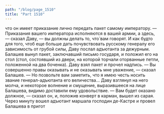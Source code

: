 ```yaml
---
path: "/blog/page_1510"
title: "Part 1510"
---
```


 что он имеет приказание лично передать пакет самому императору.
— Приказания вашего императора исполняются в вашей армии, а здесь, — сказал Даву, — вы должны делать то, что̀ вам говорят.
И как будто для того, чтоб еще больше дать почувствовать русскому генералу его зависимость от грубой силы, Даву послал адъютанта за дежурным.
Балашев вынул пакет, заключавший письмо государя, и положил его на стол (стол, состоявший из двери, на которой торчали оторванные петли, положенной на два боченка). Даву взял пакет и прочел надпись.
— Вы совершенно правы оказывать и не оказывать мне уважение, — сказал Балашев. — Но позвольте вам заметить, что я имею честь носить звание генерал-адъютанта его величества...
Даву взглянул на него молча, и некоторое волнение и смущение, выразившееся на лице Балашева, видимо доставили ему удовольствие.
— Вам будет оказано должное, — сказал он, и, положив конверт в карман, вышел из сарая.
Через минуту вошел адъютант маршала господин де-Кастре и провел Балашева в пригот
